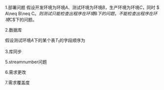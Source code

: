 #

1.部署问题
假设开发环境为环境$A$、测试环境为环境$B$，生产环境为环境$C$，同时 $ A\neq B\neq C$。则测试只能检查出程序在环境$B$下的问题，不能检查出程序在环境$C$下的问题。

2.数据库

假设测试环境$A$下的某个表$T_1$的字段顺序为

3.库同步

5.streamnumber问题

6.需求更改

7.需求覆盖度


